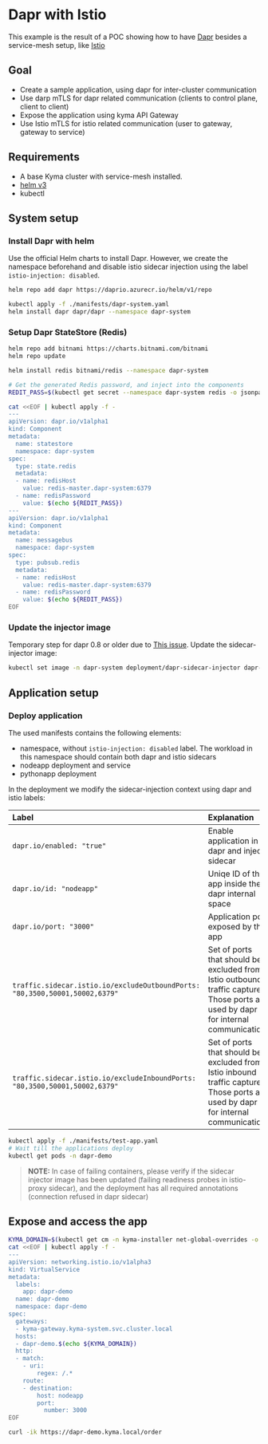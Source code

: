 # Dapr with Istio

This example is the result of a POC showing how to have [Dapr](https://dapr.io/) besides a service-mesh setup, like [Istio](https://istio.io/latest/)

## Goal
- Create a sample application, using dapr for inter-cluster communication
- Use darp mTLS for dapr related communication (clients to control plane, client to client)
- Expose the application using kyma API Gateway
- Use Istio mTLS for istio related communication (user to gateway, gateway to service)

## Requirements
- A base Kyma cluster with service-mesh installed.
- [helm v3](https://helm.sh/)
- kubectl

## System setup

### Install Dapr with helm
Use the official Helm charts to install Dapr. However, we create the namespace beforehand and disable istio sidecar injection using the label `istio-injection: disabled`.

```bash
helm repo add dapr https://daprio.azurecr.io/helm/v1/repo

kubectl apply -f ./manifests/dapr-system.yaml
helm install dapr dapr/dapr --namespace dapr-system
```

### Setup Dapr StateStore (Redis)
```bash
helm repo add bitnami https://charts.bitnami.com/bitnami
helm repo update

helm install redis bitnami/redis --namespace dapr-system

# Get the generated Redis password, and inject into the components
REDIT_PASS=$(kubectl get secret --namespace dapr-system redis -o jsonpath="{.data.redis-password}" | base64 --decode)

cat <<EOF | kubectl apply -f -
---
apiVersion: dapr.io/v1alpha1
kind: Component
metadata:
  name: statestore
  namespace: dapr-system
spec:
  type: state.redis
  metadata:
  - name: redisHost
    value: redis-master.dapr-system:6379
  - name: redisPassword
    value: $(echo ${REDIT_PASS})
---
apiVersion: dapr.io/v1alpha1
kind: Component
metadata:
  name: messagebus
  namespace: dapr-system
spec:
  type: pubsub.redis
  metadata:
  - name: redisHost
    value: redis-master.dapr-system:6379
  - name: redisPassword
    value: $(echo ${REDIT_PASS})
EOF
```

###  Update the injector image
Temporary step for dapr 0.8 or older due to [This issue](https://github.com/dapr/dapr/issues/1650). 
Update the sidecar-injector image:

```bash
kubectl set image -n dapr-system deployment/dapr-sidecar-injector dapr-sidecar-injector=piotrmsc/dapr:dev2 --record
```

## Application setup

### Deploy application
The used manifests contains the following elements:
- namespace, without `istio-injection: disabled` label. The workload in this namespace should contain both dapr and istio sidecars
- nodeapp deployment and service
- pythonapp deployment

In the deployment we modify the sidecar-injection context using dapr and istio labels:

| Label | Explanation |
| :--- | :--- | 
| `dapr.io/enabled: "true"` | Enable application in dapr and inject sidecar |
| `dapr.io/id: "nodeapp"` | Uniqe ID of the app inside the dapr internal space |
| `dapr.io/port: "3000"` | Application port exposed by the app |
| `traffic.sidecar.istio.io/excludeOutboundPorts: "80,3500,50001,50002,6379"` | Set of ports that should be excluded from Istio outbound traffic capture. Those ports are used by dapr for internal communication.
| `traffic.sidecar.istio.io/excludeInboundPorts: "80,3500,50001,50002,6379"` | Set of ports that should be excluded from Istio inbound traffic capture. Those ports are used by dapr for internal communication.

```bash
kubectl apply -f ./manifests/test-app.yaml
# Wait till the applications deploy 
kubectl get pods -n dapr-demo
```

>**NOTE:** In case of failing containers, please verify if the sidecar injector image has been updated (failing readiness probes in istio-proxy sidecar), and the deployment has all required annotations (connection refused in dapr sidecar)

## Expose and access the app
```bash
KYMA_DOMAIN=$(kubectl get cm -n kyma-installer net-global-overrides -o jsonpath='{.data.global\.ingress\.domainName}')
cat <<EOF | kubectl apply -f -
---
apiVersion: networking.istio.io/v1alpha3
kind: VirtualService
metadata:
  labels:
    app: dapr-demo
  name: dapr-demo
  namespace: dapr-demo
spec:
  gateways:
  - kyma-gateway.kyma-system.svc.cluster.local
  hosts:
  - dapr-demo.$(echo ${KYMA_DOMAIN})
  http:
  - match:
    - uri:
        regex: /.*
    route:
    - destination:
        host: nodeapp
        port:
          number: 3000
EOF

curl -ik https://dapr-demo.kyma.local/order
```
